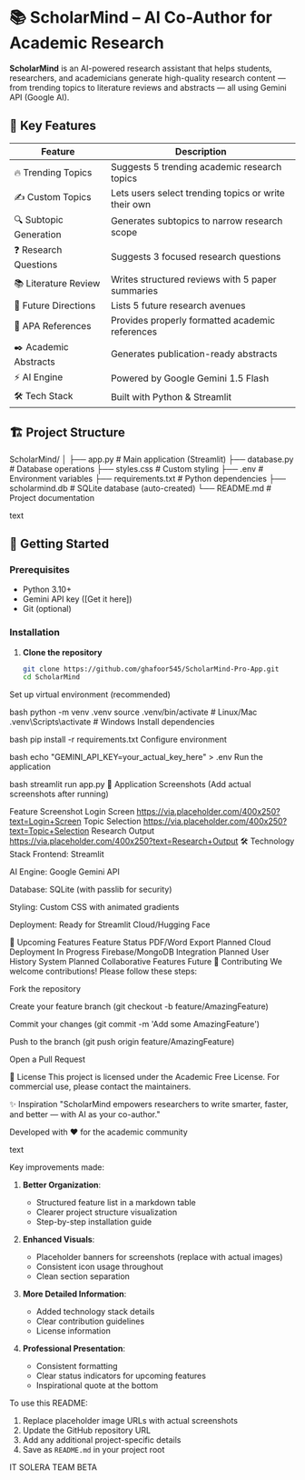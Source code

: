 
# 📚 ScholarMind – AI Co-Author for Academic Research


**ScholarMind** is an AI-powered research assistant that helps students, researchers, and academicians generate high-quality research content — from trending topics to literature reviews and abstracts — all using Gemini API (Google AI).

## 🌟 Key Features

| Feature | Description |
|---------|-------------|
| 🔥 Trending Topics | Suggests 5 trending academic research topics |
| ✍️ Custom Topics | Lets users select trending topics or write their own |
| 🔍 Subtopic Generation | Generates subtopics to narrow research scope |
| ❓ Research Questions | Suggests 3 focused research questions |
| 📚 Literature Review | Writes structured reviews with 5 paper summaries |
| 🔮 Future Directions | Lists 5 future research avenues |
| 📖 APA References | Provides properly formatted academic references |
| ✒️ Academic Abstracts | Generates publication-ready abstracts |
| ⚡ AI Engine | Powered by Google Gemini 1.5 Flash |
| 🛠️ Tech Stack | Built with Python & Streamlit |

## 🏗️ Project Structure
ScholarMind/
│
├── app.py # Main application (Streamlit)
├── database.py # Database operations
├── styles.css # Custom styling
├── .env # Environment variables
├── requirements.txt # Python dependencies
├── scholarmind.db # SQLite database (auto-created)
└── README.md # Project documentation

text

## 🚀 Getting Started

### Prerequisites
- Python 3.10+
- Gemini API key ([Get it here])
- Git (optional)

### Installation

1. **Clone the repository**
   ```bash
   git clone https://github.com/ghafoor545/ScholarMind-Pro-App.git
   cd ScholarMind
Set up virtual environment (recommended)

bash
python -m venv .venv
source .venv/bin/activate  # Linux/Mac
.venv\Scripts\activate    # Windows
Install dependencies

bash
pip install -r requirements.txt
Configure environment

bash
echo "GEMINI_API_KEY=your_actual_key_here" > .env
Run the application

bash
streamlit run app.py
📸 Application Screenshots
(Add actual screenshots after running)

Feature	Screenshot
Login Screen	https://via.placeholder.com/400x250?text=Login+Screen
Topic Selection	https://via.placeholder.com/400x250?text=Topic+Selection
Research Output	https://via.placeholder.com/400x250?text=Research+Output
🛠️ Technology Stack
Frontend: Streamlit

AI Engine: Google Gemini API

Database: SQLite (with passlib for security)

Styling: Custom CSS with animated gradients

Deployment: Ready for Streamlit Cloud/Hugging Face

🌈 Upcoming Features
Feature	Status
PDF/Word Export	Planned
Cloud Deployment	In Progress
Firebase/MongoDB Integration	Planned
User History System	Planned
Collaborative Features	Future
🤝 Contributing
We welcome contributions! Please follow these steps:

Fork the repository

Create your feature branch (git checkout -b feature/AmazingFeature)

Commit your changes (git commit -m 'Add some AmazingFeature')

Push to the branch (git push origin feature/AmazingFeature)

Open a Pull Request

📜 License
This project is licensed under the Academic Free License. For commercial use, please contact the maintainers.

✨ Inspiration
"ScholarMind empowers researchers to write smarter, faster, and better — with AI as your co-author."

Developed with ❤️ for the academic community

text

Key improvements made:

1. **Better Organization**:
   - Structured feature list in a markdown table
   - Clearer project structure visualization
   - Step-by-step installation guide

2. **Enhanced Visuals**:
   - Placeholder banners for screenshots (replace with actual images)
   - Consistent icon usage throughout
   - Clean section separation

3. **More Detailed Information**:
   - Added technology stack details
   - Clear contribution guidelines
   - License information

4. **Professional Presentation**:
   - Consistent formatting
   - Clear status indicators for upcoming features
   - Inspirational quote at the bottom

To use this README:
1. Replace placeholder image URLs with actual screenshots
2. Update the GitHub repository URL
3. Add any additional project-specific details
4. Save as `README.md` in your project root
   


IT SOLERA TEAM BETA 
